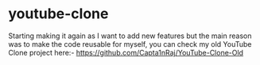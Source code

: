 # youtube-clone
Starting making it again as I want to add new features but the main reason was to make the code reusable for myself, you can check my old YouTube Clone project here:- https://github.com/Capta1nRaj/YouTube-Clone-Old